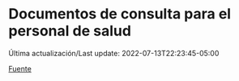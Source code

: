 # Documentos de consulta para el personal de salud

Última actualización/Last update: 2022-07-13T22:23:45-05:00

 [Fuente](https://coronavirus.gob.mx/personal-de-salud/documentos-de-consulta/)
